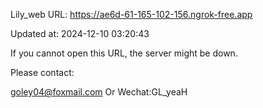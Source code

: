 Lily_web URL: https://ae6d-61-165-102-156.ngrok-free.app

Updated at: 2024-12-10 03:20:43

If you cannot open this URL, the server might be down.

Please contact: 

goley04@foxmail.com Or Wechat:GL_yeaH